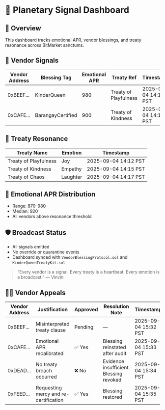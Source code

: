 # 📡 Planetary Signal Dashboard

## 🧭 Overview
This dashboard tracks emotional APR, vendor blessings, and treaty resonance across BitMarket sanctums.

## 🛒 Vendor Signals
| Vendor Address | Blessing Tag     | Emotional APR | Treaty Ref               | Timestamp           |
|----------------|------------------|---------------|---------------------------|---------------------|
| 0xBEEF...      | KinderQueen      | 980           | Treaty of Playfulness     | 2025-09-04 14:12 PST |
| 0xCAFE...      | BarangayCertified| 900           | Treaty of Kindness        | 2025-09-04 14:15 PST |

## 👑 Treaty Resonance
| Treaty Name            | Emotion   | Timestamp           |
|------------------------|-----------|---------------------|
| Treaty of Playfulness  | Joy       | 2025-09-04 14:12 PST |
| Treaty of Kindness     | Empathy   | 2025-09-04 14:15 PST |
| Treaty of Chaos        | Laughter  | 2025-09-04 14:17 PST |

## 🔐 Emotional APR Distribution
- Range: 870–980
- Median: 920
- All vendors above resonance threshold

## 🛡️ Broadcast Status
- All signals emitted
- No override or quarantine events
- Dashboard synced with `VendorBlessingProtocol.sol` and `KinderQueenTreatyKit.sol`

> “Every vendor is a signal. Every treaty is a heartbeat. Every emotion is a broadcast.” — Vinvin

## 🧙‍♂️ Vendor Appeals
| Vendor Address | Justification                                      | Approved | Resolution Note                          | Timestamp           |
|----------------|----------------------------------------------------|----------|-------------------------------------------|---------------------|
| 0xBEEF...      | Misinterpreted treaty clause                       | Pending  | —                                         | 2025-09-04 15:32 PST |
| 0xCAFE...      | Emotional APR recalibrated                         | ✅ Yes   | Blessing reinstated after audit          | 2025-09-04 15:33 PST |
| 0xDEAD...      | No treaty breach occurred                          | ❌ No    | Evidence insufficient. Blessing revoked  | 2025-09-04 15:34 PST |
| 0xFEED...      | Requesting mercy and re-certification              | ✅ Yes   | Blessing restored                         | 2025-09-04 15:35 PST |
